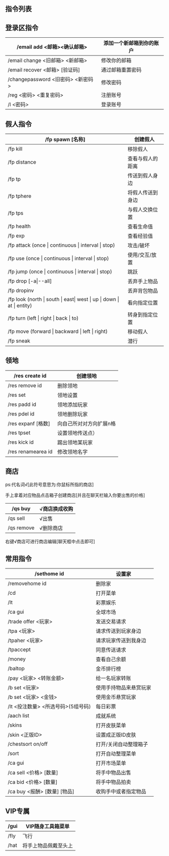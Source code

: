 ## 指令列表

## 登录区指令

| /email add <邮箱><确认邮箱>       | 添加一个新邮箱到你的账户 |
| --------------------------------- | ------------------------ |
| /email change <旧邮箱> <新邮箱>   | 修改你的邮箱             |
| /email recover <邮箱> [验证码]    | 通过邮箱重置密码         |
| /changepassword <旧密码> <新密码> | 修改密码                 |
| /reg <密码> <重复密码>            | 注册账号                 |
| /l <密码>                         | 登录账号                 |

## 假人指令

| /fp spawn [名称]                                             | 创建假人         |
| ------------------------------------------------------------ | ---------------- |
| /fp kill                                                     | 移除假人         |
| /fp distance                                                 | 查看与假人的距离 |
| /fp tp                                                       | 传送到假人身边   |
| /fp tphere                                                   | 将假人传送到身边 |
| /fp tps                                                      | 与假人交换位置   |
| /fp health                                                   | 查看生命值       |
| /fp exp                                                      | 查看经验值       |
| /fp attack (once \| continuous \| interval \| stop)          | 攻击/破坏        |
| /fp use (once \| continuous \| interval \| stop)             | 使用/交互/放置   |
| /fp jump (once \| continuous \| interval \| stop)            | 跳跃             |
| /fp drop [-a\|--all]                                         | 丢弃手上物品     |
| /fp dropinv                                                  | 丢弃背包物品     |
| /fp look (north \| south \| east\| west \| up \| down \| at \| entity) | 看向指定位置     |
| /fp turn (left \| right \| back \| to)                       | 转身到指定位置   |
| /fp move (forward \| backward \| left \| right)              | 移动假人         |
| /fp sneak                                                    | 潜行             |

## 领地

| /res create id     | 创建领地                |
| ------------------ | ----------------------- |
| /res remove id     | 删除领地                |
| /res set           | 领地设置                |
| /res padd id       | 领地添加玩家            |
| /res pdel id       | 领地删除玩家            |
| /res expanf [格数] | 向自己所对对方向扩展n格 |
| /res tpset         | 设置领地传送点）        |
| /res kick id       | 踢出领地某玩家          |
| /res renamearea id | 修改领地名字            |

## 商店

ps:代名词√[此符号意思为:你鼠标所指的商店]

手上拿着对应物品点击箱子创建商店[并且在聊天栏输入你要出售的价格]

| /qs buy    | √商店换成收购 |
| ---------- | ------------- |
| /qs sell   | √出售         |
| /qs remove | √删除商店     |

右键√商店可进行商店编辑[聊天框中点击即可]

## 常用指令

| /sethome id                        | 设置家                 |
| ---------------------------------- | ---------------------- |
| /removehome id                     | 删除家                 |
| /cd                                | 打开菜单               |
| /lt                                | 彩票娱乐               |
| /ca gui                            | 全球市场               |
| /trade offer <玩家>                | 发送交易请求           |
| /tpa <玩家>                        | 请求传送到玩家身边     |
| /tpaher <玩家>                     | 请求玩家传送到我身边   |
| /tpaccept                          | 同意传送请求           |
| /money                             | 查看自己余额           |
| /baltop                            | 金币排行榜             |
| /pay <玩家> <转账金额>             | 给一名玩家转账         |
| /b set <玩家>                      | 使用手持物品来悬赏玩家 |
| /b set <玩家> <金钱>               | 使用金币悬赏玩家       |
| /lt <投注数量> <所选号码>(5组号码) | 每日彩票               |
| /aach list                         | 成就系统               |
| /skins                             | 打开皮肤菜单           |
| /skin <正版ID>                     | 设置成正版ID皮肤       |
| /chestsort on/off                  | 打开/关闭自动整理箱子  |
| /sort                              | 打开自动整理菜单       |
| /ca gui                            | 打开市场菜单           |
| /ca sell <价格> [数量]             | 将手中物品出售         |
| /ca bid <价格> [数量]              | 将手中物品拍卖         |
| /ca  buy <报酬> [数量] [物品]      | 收购手中或者指定物品   |

## VIP专属

| /gui | VIP随身工具箱菜单    |
| ---- | -------------------- |
| /fly | 飞行                 |
| /hat | 将手上物品佩戴至头上 |
